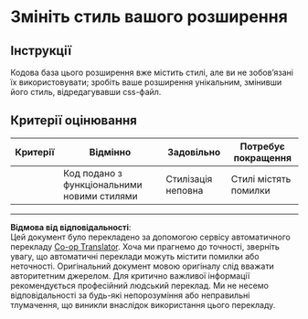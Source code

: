 <!--
CO_OP_TRANSLATOR_METADATA:
{
  "original_hash": "e3c6f2a03c2336e60412612d870af547",
  "translation_date": "2025-08-27T22:10:40+00:00",
  "source_file": "5-browser-extension/1-about-browsers/assignment.md",
  "language_code": "uk"
}
-->
# Змініть стиль вашого розширення

## Інструкції

Кодова база цього розширення вже містить стилі, але ви не зобов’язані їх використовувати; зробіть ваше розширення унікальним, змінивши його стиль, відредагувавши css-файл.

## Критерії оцінювання

| Критерії | Відмінно                                     | Задовільно           | Потребує покращення |
| -------- | -------------------------------------------- | --------------------- | ------------------- |
|          | Код подано з функціональними новими стилями  | Стилізація неповна   | Стилі містять помилки |

---

**Відмова від відповідальності**:  
Цей документ було перекладено за допомогою сервісу автоматичного перекладу [Co-op Translator](https://github.com/Azure/co-op-translator). Хоча ми прагнемо до точності, зверніть увагу, що автоматичні переклади можуть містити помилки або неточності. Оригінальний документ мовою оригіналу слід вважати авторитетним джерелом. Для критично важливої інформації рекомендується професійний людський переклад. Ми не несемо відповідальності за будь-які непорозуміння або неправильні тлумачення, що виникли внаслідок використання цього перекладу.